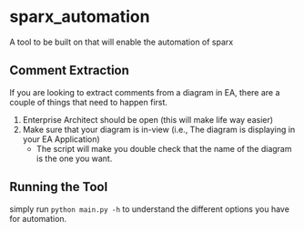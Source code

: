 # sparx_automation
A tool to be built on that will enable the automation of sparx

## Comment Extraction
If you are looking to extract comments from a diagram in EA, there are a couple of things that need to happen first.
1. Enterprise Architect should be open (this will make life way easier)
2. Make sure that your diagram is in-view (i.e., The diagram is displaying in your EA Application)
    * The script will make you double check that the name of the diagram is the one you want.

## Running the Tool
simply run `python main.py -h` to understand the different options you have for automation.

